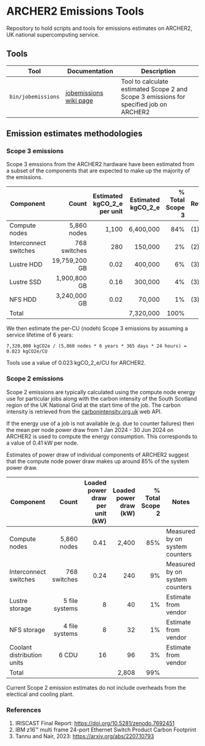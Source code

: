 # ARCHER2 Emissions Tools

Repository to hold scripts and tools for emissions estimates on ARCHER2, UK national supercomputing service.

## Tools

| Tool | Documentation | Description |
|---|---|---|
| `bin/jobemissions` | [jobemissions wiki page](https://github.com/ARCHER2-HPC/emissions-tools/wiki/jobemissions) | Tool to calculate estimated Scope 2 and Scope 3 emissions for specified job on ARCHER2 |

## Emission estimates methodologies

### Scope 3 emissions

Scope 3 emssions from the ARCHER2 hardware have been estimated from a subset of the components that are expected to 
make up the majority of the emissions.

| Component | Count | Estimated kgCO_2_e per unit | Estimated kgCO_2_e | % Total Scope 3 | References |
|---|--:|--:|--:|--:|---|
| Compute nodes | 5,860 nodes | 1,100 | 6,400,000 | 84% | (1) |
| Interconnect switches | 768 switches | 280 | 150,000 | 2% | (2) |
| Lustre HDD | 19,759,200 GB | 0.02 | 400,000 | 6% | (3) |
| Lustre SSD | 1,900,800 GB | 0.16 | 300,000 | 4% | (3) |
| NFS HDD | 3,240,000 GB | 0.02 | 70,000 | 1% | (3) |
| Total | | | 7,320,000 | 100% | |

We then estimate the per-CU (nodeh) Scope 3 emissions by assuming a service lifetime of 6 years:

```
7,320,000 kgCO2e / (5,860 nodes * 6 years * 365 days * 24 hours) = 0.023 kgCO2e/CU
```

Tools use a value of 0.023 kgCO_2_e/CU for ARCHER2.

### Scope 2 emissions

Scope 2 emissions are typically calculated using the compute node energy use for particular jobs along with
the carbon intensity of the South Scotland region of the UK National Grid at the start time of the job. The
carbon intensity is retrieved from the [carbonintensity.org.uk](carbonintensity.org.uk) web API.

If the energy use of a job is not available (e.g. due to counter failures) then the mean per node power draw from
1 Jan 2024 - 30 Jun 2024 on ARCHER2 is used to compute the energy consumption. This corresponds to a value of
0.41 kW per node.

Estimates of power draw of individual components of ARCHER2 suggest that the compute node power draw makes up
around 85% of the system power draw.

| Component | Count | Loaded power draw per unit (kW)| Loaded power draw (kW) | % Total Scope 2 | Notes |
|---|--:|--:|--:|--:|---|
| Compute nodes | 5,860 nodes | 0.41 | 2,400 | 85% | Measured by on system counters |
| Interconnect switches | 768 switches | 0.24 | 240 | 9% | Measured by on system counters |
| Lustre storage | 5 file systems | 8 | 40 | 1% | Estimate from vendor |
| NFS storage | 4 file systems | 8 | 32 | 1% | Estimate from vendor |
| Coolant distribution units | 6 CDU | 16 | 96 | 3% | Estimate from vendor |
| Total | | | 2,808 | 99% | |

Current Scope 2 emission estimates do not include overheads from the electical and cooling plant.

### References

1. IRISCAST Final Report: https://doi.org/10.5281/zenodo.7692451
2. IBM z16™ multi frame 24-port Ethernet Switch Product Carbon Footprint
3. Tannu and Nair, 2023: https://arxiv.org/abs/2207.10793


